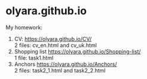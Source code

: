 # olyara.github.io
My homework:
1. CV: <a href="https://olyara.github.io/CV/">https://olyara.github.io/CV/</a>  
    2 files: cv_en.html and cv_uk.html
2. Shopping list https://olyara.github.io/Shopping-list/  
    1 file: task1.html
3. Anchors https://olyara.github.io/Anchors/  
    2 files: task2_1.html and task2_2.html
